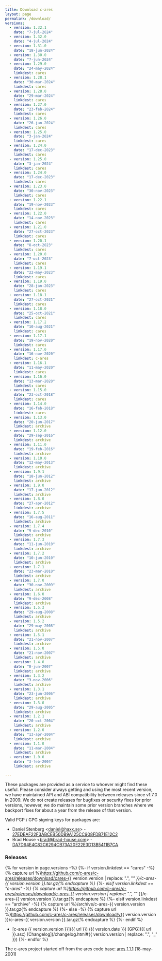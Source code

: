 ```yaml
---
title: Download c-ares
layout: page
permalink: /download/
versions:
  - version: 1.32.1
    date: "7-jul-2024"
  - version: 1.32.0
    date: "4-jul-2024"
  - version: 1.31.0
    date: "18-jun-2024"
  - version: 1.30.0
    date: "7-jun-2024"
  - version: 1.29.0
    date: "24-may-2024"
    linkdest: cares
  - version: 1.28.1
    date: "30-mar-2024"
    linkdest: cares
  - version: 1.28.0
    date: "29-mar-2024"
    linkdest: cares
  - version: 1.27.0
    date: "23-feb-2024"
    linkdest: cares
  - version: 1.26.0
    date: "26-jan-2024"
    linkdest: cares
  - version: 1.25.0
    date: "3-jan-2024"
    linkdest: cares
  - version: 1.24.0
    date: "17-dec-2023"
    linkdest: cares
  - version: 1.25.0
    date: "3-jan-2024"
    linkdest: cares
  - version: 1.24.0
    date: "17-dec-2023"
    linkdest: cares
  - version: 1.23.0
    date: "30-nov-2023"
    linkdest: cares
  - version: 1.22.1
    date: "19-nov-2023"
    linkdest: cares
  - version: 1.22.0
    date: "14-nov-2023"
    linkdest: cares
  - version: 1.21.0
    date: "27-oct-2023"
    linkdest: cares
  - version: 1.20.1
    date: "8-oct-2023"
    linkdest: cares
  - version: 1.20.0
    date: "7-oct-2023"
    linkdest: cares
  - version: 1.19.1
    date: "22-may-2023"
    linkdest: cares
  - version: 1.19.0
    date: "28-jan-2023"
    linkdest: cares
  - version: 1.18.1
    date: "27-oct-2021"
    linkdest: cares
  - version: 1.18.0
    date: "25-oct-2021"
    linkdest: cares
  - version: 1.17.2
    date: "10-aug-2021"
    linkdest: cares
  - version: 1.17.1
    date: "19-nov-2020"
    linkdest: cares
  - version: 1.17.0
    date: "16-nov-2020"
    linkdest: c-ares
  - version: 1.16.1
    date: "11-may-2020"
    linkdest: cares
  - version: 1.16.0
    date: "13-mar-2020"
    linkdest: cares
  - version: 1.15.0
    date: "23-oct-2018"
    linkdest: cares
  - version: 1.14.0
    date: "16-feb-2018"
    linkdest: cares
  - version: 1.13.0
    date: "20-jun-2017"
    linkdest: archive
  - version: 1.12.0
    date: "29-sep-2016"
    linkdest: archive
  - version: 1.11.0
    date: "19-feb-2016"
    linkdest: archive
  - version: 1.10.0
    date: "12-may-2013"
    linkdest: archive
  - version: 1.9.1
    date: "18-jun-2012"
    linkdest: archive
  - version: 1.9.0
    date: "17-jun-2012"
    linkdest: archive
  - version: 1.8.0
    date: "27-apr-2012"
    linkdest: archive
  - version: 1.7.5
    date: "16-aug-2011"
    linkdest: archive
  - version: 1.7.4
    date: "9-dec-2010"
    linkdest: archive
  - version: 1.7.3
    date: "11-jun-2010"
    linkdest: archive
  - version: 1.7.2
    date: "10-jun-2010"
    linkdest: archive
  - version: 1.7.1
    date: "23-mar-2010"
    linkdest: archive
  - version: 1.7.0
    date: "30-nov-2009"
    linkdest: archive
  - version: 1.6.0
    date: "9-dec-2008"
    linkdest: archive
  - version: 1.5.3
    date: "29-aug-2008"
    linkdest: archive
  - version: 1.5.2
    date: "29-may-2008"
    linkdest: archive
  - version: 1.5.1
    date: "21-nov-2007"
    linkdest: archive
  - version: 1.5.0
    date: "21-nov-2007"
    linkdest: archive
  - version: 1.4.0
    date: "8-jun-2007"
    linkdest: archive
  - version: 1.3.2
    date: "3-nov-2006"
    linkdest: archive
  - version: 1.3.1
    date: "23-jun-2006"
    linkdest: archive
  - version: 1.3.0
    date: "29-aug-2005"
    linkdest: archive
  - version: 1.2.1
    date: "20-oct-2004"
    linkdest: archive
  - version: 1.2.0
    date: "13-apr-2004"
    linkdest: archive
  - version: 1.1.0
    date: "11-mar-2004"
    linkdest: archive
  - version: 1.0.0
    date: "3-feb-2004"
    linkdest: archive

---
```


These packages are provided as a service to whoever might find these useful. Please consider always getting and using the most recent version, we have maintained API and ABI compatibility between releases since v1.7.0 in 2009. We do not create releases for bugfixes or security fixes for prior versions, however, we do maintain some prior version branches where we backport fixes for about a year from the release of that version.

Valid PGP / GPG signing keys for packages are:

 - Daniel Stenberg &lt;daniel@haxx.se&gt; - [27EDEAF22F3ABCEB50DB9A125CC908FDB71E12C2](https://keyserver.ubuntu.com/pks/lookup?op=get&search=0x27edeaf22f3abceb50db9a125cc908fdb71e12c2)
 - Brad House &lt;brad@brad-house.com&gt; - [DA7D64E4C82C6294CB73A20E22E3D13B5411B7CA](https://keyserver.ubuntu.com/pks/lookup?op=get&search=0xda7d64e4c82c6294cb73a20e22e3d13b5411b7ca)

### Releases

{% for version in page.versions -%}
  {%- if version.linkdest == "cares" -%}
    {% capture url %}https://github.com/c-ares/c-ares/releases/download/cares-{{ version.version | replace: ".", "_" }}/c-ares-{{ version.version }}.tar.gz{% endcapture %}
  {%- elsif version.linkdest == "c-ares" -%}
    {% capture url %}https://github.com/c-ares/c-ares/releases/download/c-ares-{{ version.version | replace: ".", "_" }}/c-ares-{{ version.version }}.tar.gz{% endcapture %}
  {%- elsif version.linkdest == "archive" -%}
    {% capture url %}/archive/c-ares-{{ version.version }}.tar.gz{% endcapture %}
  {%- else -%}
    {% capture url %}https://github.com/c-ares/c-ares/releases/download/v{{ version.version }}/c-ares-{{ version.version }}.tar.gz{% endcapture %}
  {%- endif %}
- [c-ares {{ version.version }}]({{ url }}) ({{ version.date }}) [GPG]({{ url }}.asc) [Changelog](/changelog.html#{{ version.version | replace: ".", "_" }})
{%- endfor %}


The c-ares project started off from the ares code base: <a href="/archive/ares-1.1.1.tar.gz">ares 1.1.1</a> (18-may-2001)
